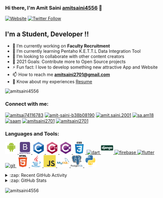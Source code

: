 ### Hi there, I'm Amit Saini [amitsaini4556][website] 👋

[![Website](https://img.shields.io/website?label=Portfolio&style=for-the-badge&url=https%3A%2F%2Famitsaini.pythonanywhere.com)](https://amitsaini.pythonanywhere.com)
[![Twitter Follow](https://img.shields.io/twitter/follow/AmitSai74116783?color=1DA1F2&logo=Twitter&style=for-the-badge)](https://twitter.com/AmitSai74116783)


## I'm a Student, Developer !!
- 🔭 I’m currently working on **Faculty Recruitment**
- 🌱 I’m currently learning Pentaho K.E.T.T.L Data Integration Tool
- 👯 I’m looking to collaborate with other content creators
- 🥅 2021 Goals: Contribute more to Open Source projects
- ⚡ Fun fact: I love to develop something new attractive App and Website
- 📫 How to reach me **amitsaini2701@gmail.com**
- 📄 Know about my experiences [Resume](https://drive.google.com/file/d/1J7tVXiIybSBHvClZBqLp7Pdgqo4ZNtNT/view?usp=sharing)


<p align="left"><img src="https://github-profile-trophy.vercel.app/?username=amitsaini4556" alt="amitsaini4556" /></a> </p>

<p align="left">
<h3 align="left">Connect with me:</h3>
<a href="https://twitter.com/amitsai74116783" target="blank"><img align="center" src="https://cdn.jsdelivr.net/npm/simple-icons@3.0.1/icons/twitter.svg" alt="amitsai74116783" height="30" width="40" /></a>
<a href="https://linkedin.com/in/amit-saini-b38b08190" target="blank"><img align="center" src="https://cdn.jsdelivr.net/npm/simple-icons@3.0.1/icons/linkedin.svg" alt="amit-saini-b38b08190" height="30" width="40" /></a>
<a href="https://fb.com/amit.saini.2001" target="blank"><img align="center" src="https://cdn.jsdelivr.net/npm/simple-icons@3.0.1/icons/facebook.svg" alt="amit.saini.2001" height="30" width="40" /></a>
<a href="https://instagram.com/sa.am18" target="blank"><img align="center" src="https://cdn.jsdelivr.net/npm/simple-icons@3.0.1/icons/instagram.svg" alt="sa.am18" height="30" width="40" /></a>
<a href="https://www.codechef.com/users/saam" target="blank"><img align="center" src="https://cdn.jsdelivr.net/npm/simple-icons@3.1.0/icons/codechef.svg" alt="saam" height="30" width="40" /></a>
<a href="https://www.hackerrank.com/amitsaini2701" target="blank"><img align="center" src="https://cdn.jsdelivr.net/npm/simple-icons@3.0.1/icons/hackerrank.svg" alt="amitsaini2701" height="30" width="40" /></a>
<a href="https://www.leetcode.com/amitsaini2701" target="blank"><img align="center" src="https://cdn.jsdelivr.net/npm/simple-icons@3.0.1/icons/leetcode.svg" alt="amitsaini2701" height="30" width="40" /></a>
</p>

### Languages and Tools:
<p align="left"> <a href="https://developer.android.com" target="_blank"> <img src="https://raw.githubusercontent.com/devicons/devicon/master/icons/android/android-original-wordmark.svg" alt="android" width="40" height="40"/> </a> <a href="https://getbootstrap.com" target="_blank"> <img src="https://raw.githubusercontent.com/devicons/devicon/master/icons/bootstrap/bootstrap-plain-wordmark.svg" alt="bootstrap" width="40" height="40"/> </a> <a href="https://www.cprogramming.com/" target="_blank"> <img src="https://raw.githubusercontent.com/devicons/devicon/master/icons/c/c-original.svg" alt="c" width="40" height="40"/> </a> <a href="https://www.w3schools.com/cpp/" target="_blank"> <img src="https://raw.githubusercontent.com/devicons/devicon/master/icons/cplusplus/cplusplus-original.svg" alt="cplusplus" width="40" height="40"/> </a> <a href="https://www.w3schools.com/cs/" target="_blank"> <img src="https://raw.githubusercontent.com/devicons/devicon/master/icons/csharp/csharp-original.svg" alt="csharp" width="40" height="40"/> </a> <a href="https://www.w3schools.com/css/" target="_blank"> <img src="https://raw.githubusercontent.com/devicons/devicon/master/icons/css3/css3-original-wordmark.svg" alt="css3" width="40" height="40"/> </a> <a href="https://dart.dev" target="_blank"> <img src="https://www.vectorlogo.zone/logos/dartlang/dartlang-icon.svg" alt="dart" width="40" height="40"/> </a> <a href="https://www.djangoproject.com/" target="_blank"> <img src="https://raw.githubusercontent.com/devicons/devicon/master/icons/django/django-original.svg" alt="django" width="40" height="40"/> </a> <a href="https://firebase.google.com/" target="_blank"> <img src="https://www.vectorlogo.zone/logos/firebase/firebase-icon.svg" alt="firebase" width="40" height="40"/> </a> <a href="https://flutter.dev" target="_blank"> <img src="https://www.vectorlogo.zone/logos/flutterio/flutterio-icon.svg" alt="flutter" width="40" height="40"/> </a> <a href="https://git-scm.com/" target="_blank"> <img src="https://www.vectorlogo.zone/logos/git-scm/git-scm-icon.svg" alt="git" width="40" height="40"/> </a> <a href="https://www.w3.org/html/" target="_blank"> <img src="https://raw.githubusercontent.com/devicons/devicon/master/icons/html5/html5-original-wordmark.svg" alt="html5" width="40" height="40"/> </a> <a href="https://www.java.com" target="_blank"> <img src="https://raw.githubusercontent.com/devicons/devicon/master/icons/java/java-original.svg" alt="java" width="40" height="40"/> </a> <a href="https://developer.mozilla.org/en-US/docs/Web/JavaScript" target="_blank"> <img src="https://raw.githubusercontent.com/devicons/devicon/master/icons/javascript/javascript-original.svg" alt="javascript" width="40" height="40"/> </a> <a href="https://www.mysql.com/" target="_blank"> <img src="https://raw.githubusercontent.com/devicons/devicon/master/icons/mysql/mysql-original-wordmark.svg" alt="mysql" width="40" height="40"/> </a> <a href="https://www.postgresql.org" target="_blank"> <img src="https://raw.githubusercontent.com/devicons/devicon/master/icons/postgresql/postgresql-original-wordmark.svg" alt="postgresql" width="40" height="40"/> </a> <a href="https://www.python.org" target="_blank"> <img src="https://raw.githubusercontent.com/devicons/devicon/master/icons/python/python-original.svg" alt="python" width="40" height="40"/> </a> </p>

<details>
  <summary>:zap: Recent GitHub Activity</summary>

<!--START_SECTION:activity-->
1. ❗️ Closed issue [#5](https://github.com/amitsaini4556/FacultyRecruitment/issues/5) in [amitsaini4556/FacultyRecruitment](https://github.com/amitsaini4556/FacultyRecruitment)
2. 💪 Opened PR [#7](https://github.com/amitsaini4556/FacultyRecruitment/pull/7) in [amitsaini4556/FacultyRecruitment](https://github.com/amitsaini4556/FacultyRecruitment)
3. 🎉 Merged PR [#6](https://github.com/amitsaini4556/FacultyRecruitment/pull/6) in [amitsaini4556/FacultyRecruitment](https://github.com/amitsaini4556/FacultyRecruitment)
4. ❗️ Closed issue [#4](https://github.com/amitsaini4556/FacultyRecruitment/issues/4) in [amitsaini4556/FacultyRecruitment](https://github.com/amitsaini4556/FacultyRecruitment)
5. ❗️ Reopened issue [#5](https://github.com/amitsaini4556/FacultyRecruitment/issues/5) in [amitsaini4556/FacultyRecruitment](https://github.com/amitsaini4556/FacultyRecruitment)
<!--END_SECTION:activity-->

</details>

<details>
  <summary>:zap: GitHub Stats</summary>

  <img align="left" alt="amitsaini4556's GitHub Stats" src="https://github-readme-stats.amitsaini4556.vercel.app/api?username=amitsaini4556&show_icons=true&hide_border=true" />

</details>
<p><img align="center" src="https://github-readme-stats.vercel.app/api/top-langs?username=amitsaini4556&show_icons=true&locale=en&layout=compact" alt="amitsaini4556" /></p>

[website]: https://amitsaini.pythonanywhere.com
[twitter]: https://twitter.com/AmitSai74116783
[instagram]: https://www.instagram.com/sa.am18/?hl=en
[linkedin]: https://www.linkedin.com/in/amit-saini-b38b08190/
